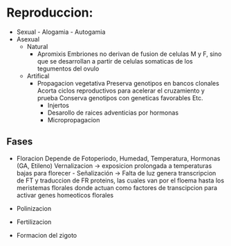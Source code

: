 # Reproduccion:

- Sexual
	  - Alogamia
	  - Autogamia
- Asexual
	- Natural
		- Apromixis
		    Embriones no derivan de fusion de celulas M y F, sino que se desarrollan a partir de celulas somaticas de los tegumentos del ovulo
	- Artifical
		- Propagacion vegetativa
		   Preserva genotipos en bancos clonales
		   Acorta ciclos reproductivos para acelerar el cruzamiento y prueba
		   Conserva genotipos con geneticas favorables
		   Etc.
		   - Injertos
		   - Desarollo de raices adventicias por hormonas
		   - Micropropagacion

## Fases

- Floracion
  Depende de Fotoperiodo, Humedad, Temperatura, Hormonas (GA, Etileno)
  Vernalizacion → exposicion prolongada a temperaturas bajas para florecer
	  - Señalización → Falta de luz genera transcripcion de FT y traduccion de FR proteins, las cuales van por el floema hasta los meristemas florales donde actuan como factores de transcipcion para activar genes homeoticos florales

- Polinizacion
- Fertilizacion
- Formacion del zigoto
